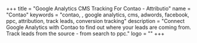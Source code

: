 +++
title = "Google Analytics CMS Tracking For Contao - Attributio"
name = "Contao"
keywords = "contao, , google analytics, cms, adwords, facebook, ppc, attribution, track leads, conversion tracking"
description = "Connect Google Analytics with Contao to find out where your leads are coming from. Track leads from the source - from search to ppc."
logo = ""
+++
